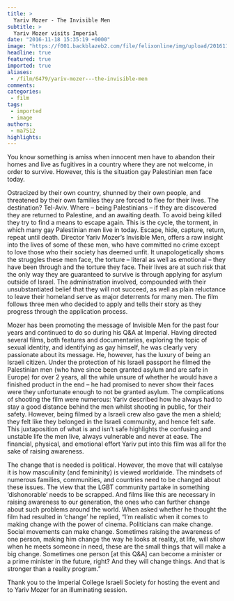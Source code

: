```yaml
---
title: >
  Yariv Mozer - The Invisible Men
subtitle: >
  Yariv Mozer visits Imperial
date: "2016-11-18 15:35:19 +0000"
image: "https://f001.backblazeb2.com/file/felixonline/img/upload/201611181535-felix-invisible-men-1.jpg"
headline: true
featured: true
imported: true
aliases:
 - /film/6479/yariv-mozer---the-invisible-men
comments:
categories:
 - film
tags:
 - imported
 - image
authors:
 - ma7512
highlights:
---
```


You know something is amiss when innocent men have to abandon their homes and live as fugitives in a country where they are not welcome, in order to survive. However, this is the situation gay Palestinian men face today.

Ostracized by their own country, shunned by their own people, and threatened by their own families they are forced to flee for their lives. The destination? Tel-Aviv. Where – being Palestinians – if they are discovered they are returned to Palestine, and an awaiting death. To avoid being killed they try to find a means to escape again. This is the cycle, the torment, in which many gay Palestinian men live in today. Escape, hide, capture, return, repeat until death.
Director Yariv Mozer’s Invisible Men, offers a raw insight into the lives of some of these men, who have committed no crime except to love those who their society has deemed unfit. It unapologetically shows the struggles these men face, the torture – literal as well as emotional – they have been through and the torture they face. Their lives are at such risk that the only way they are guaranteed to survive is through applying for asylum outside of Israel. The administration involved, compounded with their unsubstantiated belief that they will not succeed, as well as plain reluctance to leave their homeland serve as major deterrents for many men. The film follows three men who decided to apply and tells their story as they progress through the application process.

Mozer has been promoting the message of Invisible Men for the past four years and continued to do so during his Q&amp;A at Imperial. Having directed several films, both features and documentaries, exploring the topic of sexual identity, and identifying as gay himself, he was clearly very passionate about its message. He, however, has the luxury of being an Israeli citizen. Under the protection of his Israeli passport he filmed the Palestinian men (who have since been granted asylum and are safe in Europe) for over 2 years, all the while unsure of whether he would have a finished product in the end – he had promised to never show their faces were they unfortunate enough to not be granted asylum. The complications of shooting the film were numerous: Yariv described how he always had to stay a good distance behind the men whilst shooting in public, for their safety. However, being filmed by a Israeli crew also gave the men a shield; they felt like they belonged in the Israeli community, and hence felt safe. This juxtaposition of what is and isn’t safe highlights the confusing and unstable life the men live, always vulnerable and never at ease. The financial, physical, and emotional effort Yariv put into this film was all for the sake of raising awareness.

The change that is needed is political. However, the move that will catalyse it is how masculinity (and femininity) is viewed worldwide. The mindsets of numerous families, communities, and countries need to be changed about these issues. The view that the LGBT community partake in something ‘dishonorable’ needs to be scrapped. And films like this are necessary in raising awareness to our generation, the ones who can further change about such problems around the world. When asked whether he thought the film had resulted in ‘change’ he replied, “I’m realistic when it comes to making change with the power of cinema. Politicians can make change. Social movements can make change. Sometimes raising the awareness of one person, making him change the way he looks at reality, at life, will show when he meets someone in need, these are the small things that will make a big change. Sometimes one person [at this Q&amp;A] can become a minister or a prime minister in the future, right? And they will change things. And that is stronger than a reality program.”

Thank you to the Imperial College Israeli Society for hosting the event and to Yariv Mozer for an illuminating session.
